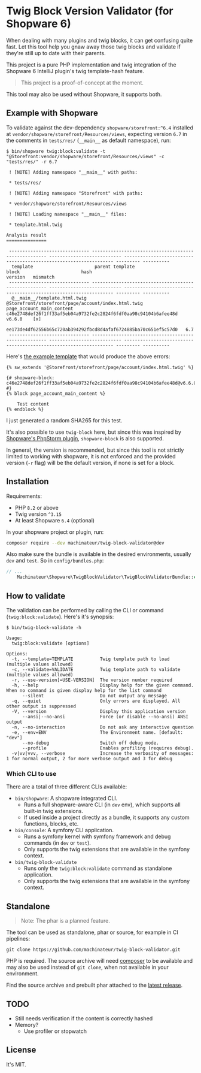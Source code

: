 # Twig Block Version Validator (for Shopware 6)

When dealing with many plugins and twig blocks, it can get confusing quite fast.
 Let this tool help you gnaw away those twig blocks and validate if they're still up to date with their parents.

This project is a pure PHP implementation and twig integration of the Shopware 6 IntelliJ plugin's twig template-hash feature.

> This project is a proof-of-concept at the moment.

This tool may also be used without Shopware, it supports both.

## Example with Shopware

To validate against the dev-dependency `shopware/storefront:^6.4` installed at `vendor/shopware/storefront/Resources/views`,
 expecting version `6.7` in the comments in `tests/res/` (`__main__` as default namespace), run:

```
$ bin/shopware twig:block:validate -t "@Storefront:vendor/shopware/storefront/Resources/views" -c "tests/res/" -r 6.7

 ! [NOTE] Adding namespace "__main__" with paths:                                                                       

 * tests/res/

 ! [NOTE] Adding namespace "Storefront" with paths:                                                                     

 * vendor/shopware/storefront/Resources/views

 ! [NOTE] Loading namespace "__main__" files:                                                                           

 * template.html.twig

Analysis result
===============

 ------------------------------ ----------------------------------------------------- --------------------------- ------------------------------------------------------------------ --------- ---------- 
  template                       parent template                                       block                       hash                                                               version   mismatch  
 ------------------------------ ----------------------------------------------------- --------------------------- ------------------------------------------------------------------ --------- ---------- 
  @__main__/template.html.twig   @Storefront/storefront/page/account/index.html.twig   page_account_main_content   c46e2748def26f1ff33af5eb04a9732fe2c2824f6fdf0aa98c94104b6afee48d   v6.6.0    [x]       
                                                                                                                   ee173de4df62556b65c720ab394292fbcd8d4afaf6724885ba70c651ef5c57d0   6.7                 
 ------------------------------ ----------------------------------------------------- --------------------------- ------------------------------------------------------------------ --------- ---------- 
```

Here's [the example template](tests/res/template.html.twig) that would produce the above errors:

```twig
{% sw_extends '@Storefront/storefront/page/account/index.html.twig' %}

{# shopware-block: c46e2748def26f1ff33af5eb04a9732fe2c2824f6fdf0aa98c94104b6afee48d@v6.6.0 #}
{% block page_account_main_content %}

    Test content
{% endblock %}
```

I just generated a random SHA265 for this test.

It's also possible to use `twig-block` here,
 but since this was inspired by [Shopware's PhpStorm plugin](https://github.com/shopwareLabs/shopware6-phpstorm-plugin), `shopware-block` is also supported.  

In general, the version is recommended, but since this tool is not strictly limited to working with
 shopware, it is not enforced and the provided version (`-r` flag) will be the default version, if none is set for a block.

## Installation

Requirements:
- PHP `8.2` or above
- Twig version `^3.15`
- At least Shopware `6.4` (optional)

In your shopware project or plugin, run:

```bash
composer require --dev machinateur/twig-block-validator@dev
```

Also make sure the bundle is available in the desired environments, usually `dev` and `test`. So in `config/bundles.php`:

```php
// ...
    Machinateur\Shopware\TwigBlockValidator\TwigBlockValidatorBundle::class => ['dev' => true, 'test' => true],
```

## How to validate

The validation can be performed by calling the CLI or command (`twig:block:validate`).
 Here's it's synopsis:

```
$ bin/twig-block-validate -h

Usage:
  twig:block:validate [options]

Options:
  -t, --template=TEMPLATE          Twig template path to load (multiple values allowed)
  -c, --validate=VALIDATE          Twig template path to validate (multiple values allowed)
  -r, --use-version[=USE-VERSION]  The version number required
  -h, --help                       Display help for the given command. When no command is given display help for the list command
      --silent                     Do not output any message
  -q, --quiet                      Only errors are displayed. All other output is suppressed
  -V, --version                    Display this application version
      --ansi|--no-ansi             Force (or disable --no-ansi) ANSI output
  -n, --no-interaction             Do not ask any interactive question
  -e, --env=ENV                    The Environment name. [default: "dev"]
      --no-debug                   Switch off debug mode.
      --profile                    Enables profiling (requires debug).
  -v|vv|vvv, --verbose             Increase the verbosity of messages: 1 for normal output, 2 for more verbose output and 3 for debug
```

### Which CLI to use

There are a total of three different CLIs available:

- `bin/shopware`:
  A shopware integrated CLI.
  - Runs a full shopware-aware CLI (in `dev` env), which supports all built-in twig extensions.
  - If used inside a project directly as a bundle, it supports any custom functions, blocks, etc.
- `bin/console`:
  A symfony CLI application.
  - Runs a symfony kernel with symfony framework and debug commands (in `dev` or `test`).
  - Only supports the twig extensions that are available in the symfony context.
- `bin/twig-block-validate`
  - Runs only the `twig:block:validate` command as standalone application.
  - Only supports the twig extensions that are available in the symfony context.

## Standalone

> Note: The phar is a planned feature.

The tool can be used as standalone, phar or source, for example in CI pipelines:

```
git clone https://github.com/machinateur/twig-block-validator.git
```

PHP is required. The source archive will need [composer](https://getcomposer.org/) to be available
 and may also be used instead of `git clone`, when not available in your environment.

Find the source archive and prebuilt phar attached to
 the [latest release](https://github.com/machinateur/twig-block-validator/releases).

## TODO

- Still needs verification if the content is correctly hashed
- Memory?
  - Use profiler or stopwatch

## License

It's MIT.
